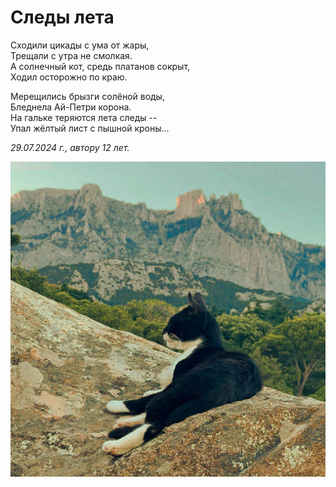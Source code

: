 # Следы лета

Сходили цикады с ума от жары,  
Трещали с утра не смолкая.  
А солнечный кот, средь платанов сокрыт,  
Ходил осторожно по краю.

Мерещились брызги солёной воды,  
Бледнела Ай-Петри корона.  
На гальке теряются лета следы --  
Упал жёлтый лист с пышной кроны...

*29.07.2024 г., автору 12 лет.*

![Солнечный кот](../images/summer-traces.jpg)
